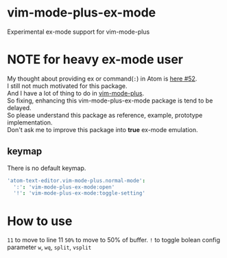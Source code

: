 # vim-mode-plus-ex-mode

Experimental ex-mode support for vim-mode-plus

# NOTE for heavy ex-mode user

My thought about providing ex or command(`:`) in Atom is [here #52](https://github.com/t9md/atom-vim-mode-plus/issues/52).  
I still not much motivated for this package.   
And I have a lot of thing to do in [vim-mode-plus](https://atom.io/packages/vim-mode-plus).  
So fixing, enhancing this vim-mode-plus-ex-mode package is tend to be delayed.  
So please understand this package as reference, example, prototype implementation.  
Don't ask me to improve this package into **true** ex-mode emulation.  

## keymap

There is no default keymap.

```coffeescript
'atom-text-editor.vim-mode-plus.normal-mode':
  ':': 'vim-mode-plus-ex-mode:open'
  '!': 'vim-mode-plus-ex-mode:toggle-setting'
```

# How to use

`11` to move to line 11
`50%` to move to 50% of buffer.
`!` to toggle bolean config parameter
`w`, `wq`, `split`, `vsplit`
